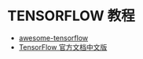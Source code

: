 # TENSORFLOW 教程

* [awesome-tensorflow](https://github.com/jtoy/awesome-tensorflow)
* [TensorFlow 官方文档中文版](https://github.com/xitu/tensorflow-docs)

